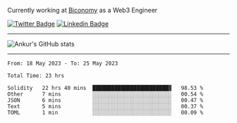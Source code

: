 Currently working at [Biconomy](https://biconomy.io/) as a Web3 Engineer

 [![Twitter Badge](https://img.shields.io/badge/-@ankurdubey521-1ca0f1?style=flat-square&labelColor=1ca0f1&logo=twitter&logoColor=white&link=https://twitter.com/ankurdubey521)](https://twitter.com/ankurdubey521) [![Linkedin Badge](https://img.shields.io/badge/-ankurdubey521-blue?style=flat-square&logo=Linkedin&logoColor=white&link=https://www.linkedin.com/in/ankurdubey521/)](https://www.linkedin.com/in/ankurdubey521/)

<hr/>

![Ankur's GitHub stats](https://github-readme-stats.vercel.app/api?username=ankurdubey521&count_private=true&theme=radical)

<hr/>

<!--START_SECTION:waka-->

```text
From: 18 May 2023 - To: 25 May 2023

Total Time: 23 hrs

Solidity   22 hrs 40 mins  ████████████████████████▓   98.53 %
Other      7 mins          ░░░░░░░░░░░░░░░░░░░░░░░░░   00.54 %
JSON       6 mins          ░░░░░░░░░░░░░░░░░░░░░░░░░   00.47 %
Text       5 mins          ░░░░░░░░░░░░░░░░░░░░░░░░░   00.37 %
TOML       1 min           ░░░░░░░░░░░░░░░░░░░░░░░░░   00.09 %
```

<!--END_SECTION:waka-->
